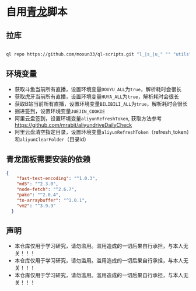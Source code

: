 # 自用[青龙](https://github.com/whyour/qinglong)脚本 

## 拉库

```bash

ql repo https://github.com/moxun33/ql-scripts.git "l_|s_|u_" "" "utils" "main"

```
## 环境变量

- 获取斗鱼当前所有直播，设置环境变量``DOUYU_ALL``为``true``，解析耗时会很长
- 获取虎牙当前所有直播，设置环境变量``HUYA_ALL``为``true``，解析耗时会很长
- 获取B站当前所有直播，设置环境变量``BILIBILI_ALL``为``true``，解析耗时会很长
- 掘进签到，设置环境变量``JUEJIN_COOKIE``
- 阿里云盘签到，设置环境变量``aliyunRefreshToken``, 获取方法参考 https://github.com/mrabit/aliyundriveDailyCheck
- 阿里云盘清空指定目录，设置环境变量``aliyunRefreshToken``（refresh_token）和``aliyunClearFolder``（目录id）

## 青龙面板需要安装的依赖
```json
{
    "fast-text-encoding": "^1.0.3",
    "md5": "^2.3.0",
    "node-fetch": "^2.6.7",
    "pako": "^2.0.4",
    "to-arraybuffer": "^1.0.1",
    "vm2": "^3.9.9"
  }
```

## 声明
- 本仓库仅用于学习研究，请勿滥用。滥用造成的一切后果自行承担，与本人无关！！！
- 本仓库仅用于学习研究，请勿滥用。滥用造成的一切后果自行承担，与本人无关！！！
- 本仓库仅用于学习研究，请勿滥用。滥用造成的一切后果自行承担，与本人无关！！！
